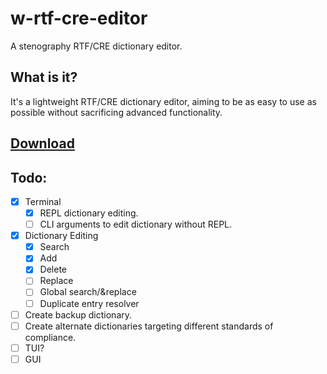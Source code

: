 # w-rtf-cre-editor
A stenography RTF/CRE dictionary editor. 
## What is it?
It's a lightweight RTF/CRE dictionary editor, aiming to be as easy to use as possible without sacrificing advanced functionality.
## [Download](build/)
## Todo:
* [x] Terminal
  * [x] REPL dictionary editing.
  * [ ] CLI arguments to edit dictionary without REPL.
* [x] Dictionary Editing
  * [x] Search
  * [x] Add
  * [x] Delete
  * [ ] Replace
  * [ ] Global search/&replace
  * [ ] Duplicate entry resolver
* [ ] Create backup dictionary.
* [ ] Create alternate dictionaries targeting different standards of compliance.
* [ ] TUI?
* [ ] GUI
